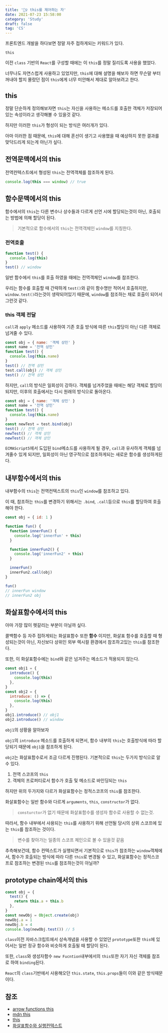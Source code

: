 ```yaml
---
title: '🧙‍♀️ this를 제어하는 자'
date: 2021-07-23 15:58:00
category: 'Study'
draft: false
tag: 'CS'
---
```


프론트엔드 개발을 하다보면 정말 자주 접하게되는 키워드가 있다.

`this`

이전 `class` 기반의 `React`를 구성할 때에는 이 `this`를 정말 질리도록 사용을 했었다.

너무나도 자연스럽게 사용하고 있었지만, `this`에 대해 설명을 해보자 하면 무슨말 부터 꺼내야 할지 몰랐던 점이 `this`에게 너무 미안해서 제대로 알아보려고 한다.

## this

정말 단순하게 정의해보자면 `this`는 자신을 사용하는 메소드를 호출한 객체가 저장되어있는 속성이라고 생각해볼 수 있을것 같다.

하지만 이러한 `this`가 형성이 되는 방식은 여러개가 있다.

아마 이러한 점 때문에, `this`에 대해 혼선이 생기고 사용했을 때 예상하지 못한 결과를 맞닥드리게 되는게 아닌가 싶다.

## 전역문맥에서의 this

전역컨텍스트에서 형성된 `this`는 전역객체를 참조하게 된다.

```js
console.log(this === window) // true
```

## 함수문맥에서의 this

함수에서의 `this`는 다른 변수나 상수들과 다르게 선언 시에 할당되는것이 아닌, 호출되는 방법에 의해 할당이 된다.

> 기본적으로 함수에서의 `this`는 전역객체인 `window`를 지칭한다.

### 전역호출

```js
function test() {
  console.log(this)
}
test() // window
```

일반 함수에서 `this`를 호출 하였을 때에는 전역객체인 `window`를 참조한다.

우리는 함수를 호출할 때 간략하게 `test()`와 같이 함수명만 적어서 호출하지만, `window.test()`라는것이 생략되어있기 때문에, `window`를 참조하는 채로 호출이 되어서 그런것 같다.

### this 객체 전달

`call`과 `apply` 메소드를 사용하여 기존 호출 방식에 따른 `this`할당이 아닌 다른 객체로 넘겨줄 수 있다.

```js
const obj = { name: '객체 상민' }
const name = '전역 상민'
function test() {
  console.log(this.name)
}
test() // 전역 상민
test.call(obj) // 객체 상민
test() // 전역 상민
```

하지만, `call`의 방식은 일회성이 강하다. 객체를 넘겨주었을 때에는 해당 객체로 할당이 되지만, 이후의 호출에서는 다시 원래의 방식으로 돌아온다.

```js
const obj = { name: '객체 상민' }
const name = '전역 상민'
function test() {
  console.log(this.name)
}
const newTest = test.bind(obj)
test() // 전역 상민
newTest() // 객체 상민
newTest() // 객체 상민
```

`ECMAScript5`에서 도입된 `bind`메소드를 사용하게 될 경우, `call`과 유사하게 객체를 넘겨줄수 있게 되지만, 일회성이 아닌 영구적으로 참조하게되는 새로운 함수를 생성하게된다.

## 내부함수에서의 this

내부함수의 `this`는 전역컨텍스트의 `this`인 `window`를 참조하고 있다.

이 때, 참조하는 `this`를 변경하기 위해서는 `.bind`, `.call`등으로 `this`를 할당하여 호출해야 한다.

```js
const obj = { id: 1 }

function fun() {
  function innerFun() {
    console.log('innerFun' + this)
  }

  function innerFun2() {
    console.log('innerFun2' + this)
  }

  innerFun()
  innerFun2.call(obj)
}

fun()
// innerFun window
// innerFun2 obj
```

## 화살표함수에서의 this

아마 가장 많이 헷갈리는 부분이 아닐까 싶다.

콜백함수 등 자주 접하게되는 화살표함수 또한 **함수** 이지만, 화살표 함수를 호출할 때 형성되는것이 아닌, 자신보다 상위인 외부 렉시컬 환경에서 참조하고있는 `this`를 참조한다.

또한, 이 화살표함수에는 `bind`와 같은 넘겨주는 메소드가 적용되지 않는다.

```js
const obj1 = {
  introduce() {
    console.log(this)
  },
}
const obj2 = {
  introduce: () => {
    console.log(this)
  },
}
obj1.introduce() // obj1
obj2.introduce() // window
```

`obj1`의 상황을 알아보자

`obj1`의 `introduce` 메소드를 호출하게 되면서, 함수 내부의 `this`는 호출방식에 따라 할당되기 때문에 `obj1`을 참조하게 된다.

`obj2`는 화살표함수로서 조금 다르게 진행된다.
기본적으로 `this`는 두가지 방식으로 알 수 있다.

1. 전역 스코프의 `this`
2. 객체의 프로퍼티로서 함수가 호출 및 메소드로 바인딩되는 `this`

하지만 위의 두가지와 다르가 화살표함수는 정적스코프의 `this`를 참조한다.

화살표함수는 일반 함수와 다르게 `arguments`, `this`, `constructor`가 없다.

> `consturctor`가 없기 때문에 화살표함수를 생성자 함수로 사용할 수 없는것.

따라서, 함수 내부에서 사용되는 `this`를 사용하기 위해 선언될 당시의 상위 스코프에 있는 `this`를 참조하는 것이다.

> 변수를 찾아가는 일종의 스코프 체인으로 볼 수 있을것 같음

추측해보건데, 함수 컨텍스트가 실행되면서 기본적으로 `this`가 참조하는 `window`객체에서, 함수가 호출되는 방식에 따라 다른 `this`로 변경될 수 있고, 화살표함수는 정적스코프로 참조하는 변경된 `this`를 참조하는것이 아닐까?

## prototype chain에서의 this

```js
const obj = {
  test() {
    return this.a + this.b
  },
}
const newObj = Object.create(obj)
newObj.a = 1
newObj.b = 4
console.log(newObj.test()) // 5
```

`class`이전 자바스크립트에서 상속개념을 사용할 수 있었던 `prototype`또한 `this`에 있어서는 일반 정규 함수와 비슷하게 호출될 때 할당이 된다.

또한, `class`와 생성자함수 `new Fucntion`내부에서의 `this`또한 자기 자신 객체를 참조로 하여 `binding`된다.

`React`의 `class`기반에서 사용해오던 `this.state`, `this.props`들이 이와 같은 방식때문이다.

## 참조

- [arrow functions this](https://github.com/anirudh-modi/JS-essentials/blob/master/ES2015/Functions/Arrow%20functions.md#how-this-is-different-for-arrow-functions)
- [mdn this](https://developer.mozilla.org/ko/docs/orphaned/Web/JavaScript/Reference/Operators/this)
- [this](https://poiemaweb.com/js-this)
- [화살표함수와 실행컨텍스트](https://velog.io/@seungdeng17/%ED%99%94%EC%82%B4%ED%91%9C-%ED%95%A8%EC%88%98%EC%9D%98-this-with-%EC%8B%A4%ED%96%89-%EC%BB%A8%ED%85%8D%EC%8A%A4%ED%8A%B8)
